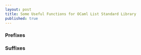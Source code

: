 ```yaml
---
layout: post
title: Some Useful Functions for OCaml List Standard Library
published: true
---
```

### Prefixes

### Suffixes


